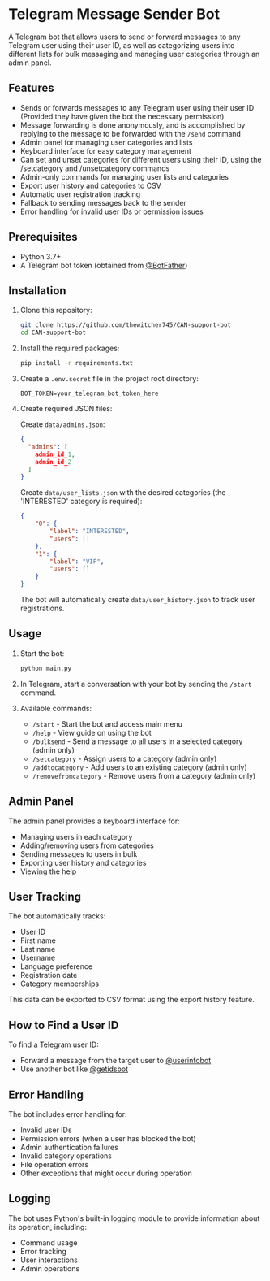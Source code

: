# Telegram Message Sender Bot

A Telegram bot that allows users to send or forward messages to any Telegram user using their user ID, as well as categorizing users into different
lists for bulk messaging and managing user categories through an admin panel.

## Features

- Sends or forwards messages to any Telegram user using their user ID (Provided they have given the bot the necessary permission)
- Message forwarding is done anonymously, and is accomplished by replying to the message to be forwarded with the `/send` command
- Admin panel for managing user categories and lists
- Keyboard interface for easy category management
- Can set and unset categories for different users using their ID, using the /setcategory and /unsetcategory commands
- Admin-only commands for managing user lists and categories
- Export user history and categories to CSV
- Automatic user registration tracking
- Fallback to sending messages back to the sender
- Error handling for invalid user IDs or permission issues

## Prerequisites

- Python 3.7+
- A Telegram bot token (obtained from [@BotFather](https://t.me/botfather))

## Installation

1. Clone this repository:
   ```bash
   git clone https://github.com/thewitcher745/CAN-support-bot
   cd CAN-support-bot
   ```

2. Install the required packages:
   ```bash
   pip install -r requirements.txt
   ```

3. Create a `.env.secret` file in the project root directory:
   ```
   BOT_TOKEN=your_telegram_bot_token_here
   ```

4. Create required JSON files:

   Create `data/admins.json`:
   ```json
   {
     "admins": [
       admin_id_1,
       admin_id_2
     ]
   }
   ```

   Create `data/user_lists.json` with the desired categories (the 'INTERESTED' category is required):
   ```json
   {
       "0": {
           "label": "INTERESTED",
           "users": []
       },
       "1": {
           "label": "VIP",
           "users": []
       }
   }
   ```

   The bot will automatically create `data/user_history.json` to track user registrations.

## Usage

1. Start the bot:
   ```bash
   python main.py
   ```

2. In Telegram, start a conversation with your bot by sending the `/start` command.

3. Available commands:
   - `/start` - Start the bot and access main menu
   - `/help` - View guide on using the bot
   - `/bulksend` - Send a message to all users in a selected category (admin only)
   - `/setcategory` - Assign users to a category (admin only)
   - `/addtocategory` - Add users to an existing category (admin only)
   - `/removefromcategory` - Remove users from a category (admin only)

## Admin Panel

The admin panel provides a keyboard interface for:
- Managing users in each category
- Adding/removing users from categories
- Sending messages to users in bulk
- Exporting user history and categories
- Viewing the help

## User Tracking

The bot automatically tracks:
- User ID
- First name
- Last name
- Username
- Language preference
- Registration date
- Category memberships

This data can be exported to CSV format using the export history feature.

## How to Find a User ID

To find a Telegram user ID:

- Forward a message from the target user to [@userinfobot](https://t.me/userinfobot)
- Use another bot like [@getidsbot](https://t.me/getidsbot)

## Error Handling

The bot includes error handling for:

- Invalid user IDs
- Permission errors (when a user has blocked the bot)
- Admin authentication failures
- Invalid category operations
- File operation errors
- Other exceptions that might occur during operation

## Logging

The bot uses Python's built-in logging module to provide information about its operation, including:
- Command usage
- Error tracking
- User interactions
- Admin operations
